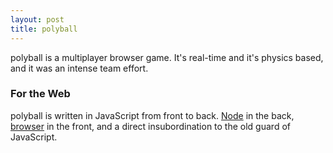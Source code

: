 ```yaml
---
layout: post
title: polyball
---
```


polyball is a multiplayer browser game.  It's real-time and it's physics based, and it was an intense team effort.

### For the Web

polyball is written in JavaScript from front to back.  [Node](https://nodejs.org/en/) in the back, [browser](https://www.w3.org/standards/webdesign/) in the front, and a direct insubordination to the old guard of JavaScript.
